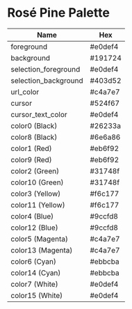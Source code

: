 # Rosé Pine Palette

| Name                  | Hex     |
| --------------------- | ------- |
| foreground            | #e0def4 |
| background            | #191724 |
| selection_foreground  | #e0def4 |
| selection_background  | #403d52 |
| url_color             | #c4a7e7 |
| cursor                | #524f67 |
| cursor_text_color     | #e0def4 |
| color0 (Black)        | #26233a |
| color8 (Black)        | #6e6a86 |
| color1 (Red)          | #eb6f92 |
| color9 (Red)          | #eb6f92 |
| color2 (Green)        | #31748f |
| color10 (Green)       | #31748f |
| color3 (Yellow)       | #f6c177 |
| color11 (Yellow)      | #f6c177 |
| color4 (Blue)         | #9ccfd8 |
| color12 (Blue)        | #9ccfd8 |
| color5 (Magenta)      | #c4a7e7 |
| color13 (Magenta)     | #c4a7e7 |
| color6 (Cyan)         | #ebbcba |
| color14 (Cyan)        | #ebbcba |
| color7 (White)        | #e0def4 |
| color15 (White)       | #e0def4 |